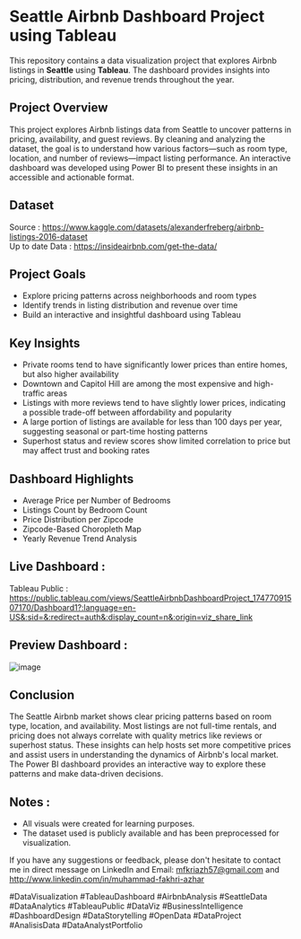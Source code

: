 # Seattle Airbnb Dashboard Project using Tableau  
This repository contains a data visualization project that explores Airbnb listings in **Seattle** using **Tableau**. The dashboard provides insights into pricing, distribution, and revenue trends throughout the year.

## Project Overview  
This project explores Airbnb listings data from Seattle to uncover patterns in pricing, availability, and guest reviews. By cleaning and analyzing the dataset, the goal is to understand how various factors—such as room type, location, and number of reviews—impact listing performance. An interactive dashboard was developed using Power BI to present these insights in an accessible and actionable format.  

## Dataset
Source : https://www.kaggle.com/datasets/alexanderfreberg/airbnb-listings-2016-dataset  
Up to date Data : https://insideairbnb.com/get-the-data/  

## Project Goals
- Explore pricing patterns across neighborhoods and room types
- Identify trends in listing distribution and revenue over time
- Build an interactive and insightful dashboard using Tableau

## Key Insights  
- Private rooms tend to have significantly lower prices than entire homes, but also higher availability
- Downtown and Capitol Hill are among the most expensive and high-traffic areas
- Listings with more reviews tend to have slightly lower prices, indicating a possible trade-off between affordability and popularity
- A large portion of listings are available for less than 100 days per year, suggesting seasonal or part-time hosting patterns
- Superhost status and review scores show limited correlation to price but may affect trust and booking rates

## Dashboard Highlights  
- Average Price per Number of Bedrooms  
- Listings Count by Bedroom Count
- Price Distribution per Zipcode  
- Zipcode-Based Choropleth Map  
- Yearly Revenue Trend Analysis

## Live Dashboard :
Tableau Public : https://public.tableau.com/views/SeattleAirbnbDashboardProject_17477091507170/Dashboard1?:language=en-US&:sid=&:redirect=auth&:display_count=n&:origin=viz_share_link  

## Preview Dashboard :
![image](https://github.com/user-attachments/assets/73e06aed-6ce2-4a1f-be9a-2cbb3b04572e)


## Conclusion  
The Seattle Airbnb market shows clear pricing patterns based on room type, location, and availability. Most listings are not full-time rentals, and pricing does not always correlate with quality metrics like reviews or superhost status. These insights can help hosts set more competitive prices and assist users in understanding the dynamics of Airbnb's local market. The Power BI dashboard provides an interactive way to explore these patterns and make data-driven decisions.

## Notes :
- All visuals were created for learning purposes.
- The dataset used is publicly available and has been preprocessed for visualization.

If you have any suggestions or feedback, please don't hesitate to contact me in direct message on LinkedIn and Email: mfkriazh57@gmail.com and http://www.linkedin.com/in/muhammad-fakhri-azhar  

#DataVisualization #TableauDashboard #AirbnbAnalysis #SeattleData #DataAnalytics #TableauPublic #DataViz #BusinessIntelligence #DashboardDesign #DataStorytelling #OpenData #DataProject #AnalisisData #DataAnalystPortfolio
